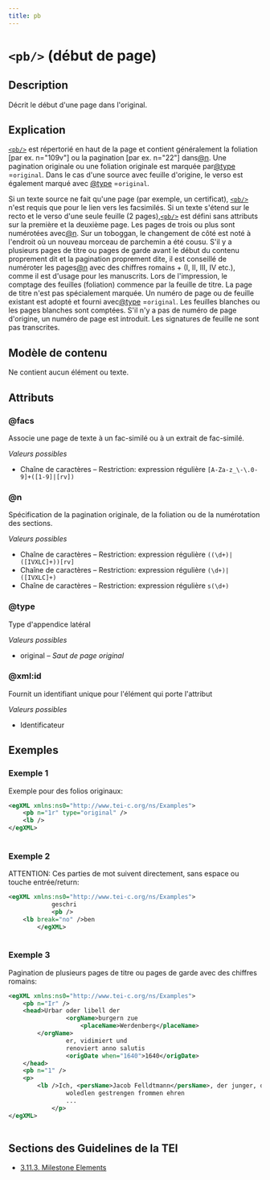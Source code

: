 ```yaml
---
title: pb
---
```




# `<pb/>` (début de page)

## Description

Décrit le début d'une page dans l'original.

## Explication

 [`<pb/>`](pb.md)  est répertorié en haut de la page et contient généralement la foliation [par ex. n="109v"] ou la pagination [par ex. n="22"] dans[@n](#n). Une pagination originale ou une foliation originale est marquée par[@type](#type)  =`original`. Dans le cas d'une source avec feuille d'origine, le verso est également marqué avec [@type](#type)  =`original`. 

Si un texte source ne fait qu'une page (par exemple, un certificat), [`<pb/>`](pb.md)  n'est requis que pour le lien vers les facsimilés. Si un texte s'étend sur le recto et le verso d'une seule feuille (2 pages),[`<pb/>`](pb.md)  est défini sans attributs sur la première et la deuxième page. Les pages de trois ou plus sont numérotées avec[@n](#n). Sur un toboggan, le changement de côté est noté à l'endroit où un nouveau morceau de parchemin a été cousu. S'il y a plusieurs pages de titre ou pages de garde avant le début du contenu proprement dit et la pagination proprement dite, il est conseillé de numéroter les pages[@n](#n)  avec des chiffres romains + (I, II, III, IV etc.), comme il est d'usage pour les manuscrits. Lors de l'impression, le comptage des feuilles (foliation) commence par la feuille de titre. La page de titre n'est pas spécialement marquée. Un numéro de page ou de feuille existant est adopté et fourni avec[@type](#type)  =`original`. Les feuilles blanches ou les pages blanches sont comptées. S'il n'y a pas de numéro de page d'origine, un numéro de page est introduit. Les signatures de feuille ne sont pas transcrites. 

## Modèle de contenu

Ne contient aucun élément ou texte.

## Attributs

### @facs

Associe une page de texte à un fac-similé ou à un extrait de fac-similé. 

*Valeurs possibles*

- Chaîne de caractères – Restriction: expression régulière `[A-Za-z_\-\.0-9]+([1-9]|[rv])`

### @n

Spécification de la pagination originale, de la foliation ou de la numérotation des sections. 

*Valeurs possibles*

- Chaîne de caractères – Restriction: expression régulière `((\d+)|([IVXLC]+))[rv]`
- Chaîne de caractères – Restriction: expression régulière `(\d+)|([IVXLC]+)`
- Chaîne de caractères – Restriction: expression régulière `s(\d+)`

### @type

Type d'appendice latéral

*Valeurs possibles*

- original – *Saut de page original*

### @xml:id

Fournit un identifiant unique pour l'élément qui porte l'attribut

*Valeurs possibles*

- Identificateur

## Exemples

### Exemple 1

Exemple pour des folios originaux:

```xml
<egXML xmlns:ns0="http://www.tei-c.org/ns/Examples">
    <pb n="1r" type="original" />
    <lb />
</egXML>
               
```

### Exemple 2

ATTENTION: Ces parties de mot suivent directement, sans espace ou touche entrée/return:

```xml
<egXML xmlns:ns0="http://www.tei-c.org/ns/Examples">
            geschri
            <pb />
    <lb break="no" />ben
        </egXML>
               
```

### Exemple 3

Pagination de plusieurs pages de titre ou pages de garde avec des chiffres romains:

```xml
<egXML xmlns:ns0="http://www.tei-c.org/ns/Examples">
    <pb n="Ir" />
    <head>Urbar oder libell der
                <orgName>burgern zue
                    <placeName>Werdenberg</placeName>
        </orgName>
                er, vidimiert und
                renoviert anno salutis
                <origDate when="1640">1640</origDate>
    </head>
    <pb n="1" />
    <p>
        <lb />Ich, <persName>Jacob Felldtmann</persName>, der junger, der zeith der hochgeachten
                woledlen gestrengen frommen ehren
                ...
            </p>
</egXML>
               
```

## Sections des Guidelines de la TEI

- [3.11.3. Milestone Elements](https://www.tei-c.org/release/doc/tei-p5-doc/en/html/CO.html#CORS5)
